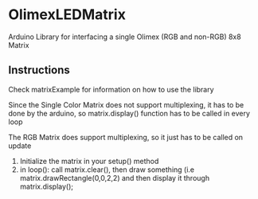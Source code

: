 # OlimexLEDMatrix
Arduino Library for interfacing a single Olimex (RGB and non-RGB) 8x8 Matrix

## Instructions
Check matrixExample for information on how to use the library

Since the Single Color Matrix does not support multiplexing, it has to be done by the arduino, so matrix.display() function has to be called in every loop

The RGB Matrix does support multiplexing, so it just has to be called on update

1. Initialize the matrix in your setup() method
2. in loop(): call matrix.clear(), then draw something (i.e matrix.drawRectangle(0,0,2,2) and then display it through matrix.display();

